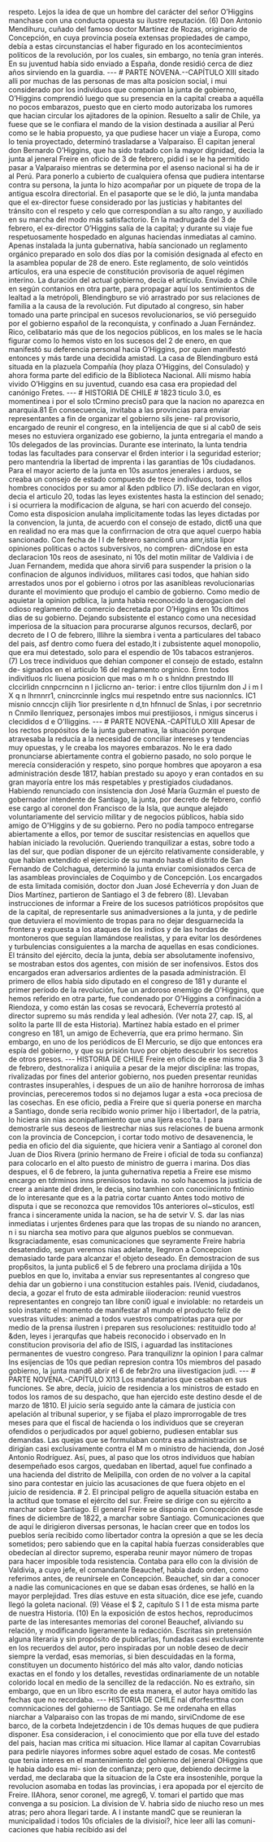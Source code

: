 respeto. Lejos la idea de que un hombre del carácter del señor O’Higgins manchase con una conducta opuesta su ilustre reputación. (6) Don Antonio Mendihuru, cuñado del famoso doctor Martínez de Rozas, originario de Concepción, en cuya provincia poseía extensas propiedades de campo, debía a estas circunstancias el haber figurado en los acontecimientos políticos de la revolución, por los cuales, sin embargo, no tenía gran interés. En su juventud había sido enviado a España, donde residió cerca de diez años sirviendo en la guardia. --- # PARTE NOVENA.--CAPÍTULO XIII sitado alli por muchas de las personas de mas alta posicion social, i mui considerado por los individuos que componian la junta de gobierno, O’Higgins comprendió luego que su presencia en la capital creaba a aquélla no pocos embarazos, puesto que en cierto modo autorizaba los rumores que hacian circular los ajitadores de la opinion. Resuelto a salir de Chile, ya fuese que se le confiara el mando de la vision destinada a ausiliar al Perú como se le habia propuesto, ya que pudiese hacer un viaje a Europa, como lo tenia proyectado, determinó trasladarse a Valparaiso. El capitan jeneral don Bernardo O’Higgins, que ha sido tratado con la mayor dignidad, decia la junta al jeneral Freire en oficio de 3 de febrero, pidid i se le ha permitido pasar a Valparaiso mientras se determina por el asenso nacional si ha de ir al Perú. Para ponerlo a cubierto de cualquiera ofensa que pudiera intentarse contra su persona, la junta lo hizo acompañar por un piquete de tropa de la antigua escolra directorial. En el pasaporte que se le dió, la junta mandaba que el ex-director fuese considerado por las justicias y habitantes del tránsito con el respeto y celo que correspondían a su alto rango, y auxiliado en su marcha del modo más satisfactorio. En la madrugada del 3 de febrero, el ex-director O’Higgins salía de la capital; y durante su viaje fue respetuosamente hospedado en algunas haciendas inmediatas al camino. Apenas instalada la junta gubernativa, había sancionado un reglamento orgánico preparado en solo dos días por la comisión designada al efecto en la asamblea popular de 28 de enero. Este reglamento, de solo veintidós artículos, era una especie de constitución provisoria de aquel régimen interino. La duración del actual gobierno, decía el artículo. Enviado a Chile en según contanios en otra parte, para propagar aquí los sentimientos de lealtad a la metrópoli, Blendingburo se vió arrastrado por sus relaciones de familia a la causa de la revolución. Fut diputado al congreso, sin haber tomado una parte principal en sucesos revolucionarios, se vió perseguido por el gobierno español de la reconquista, y confinado a Juan Fernández. Rico, celibatario más que de los negocios públicos, en los males se le hacía figurar como lo hemos visto en los sucesos del 2 de enero, en que manifestó su deferencia personal hacia O’Higgins, por quien manifestó entonces y más tarde una decidida amistad. La casa de Blendingburo está situada en la plazuela Compañía (hoy plaza O’Higgins, del Consulado) y ahora forma parte del edificio de la Biblioteca Nacional. Allí mismo había vivido O’Higgins en su juventud, cuando esa casa era propiedad del canónigo Fretes. --- # HISTORIA DE CHILE # 1823 ticulo 3.0, es momentinea i por el solo tCrmino precis0 para que la nacion no aparezca en anarquia.81 En consecuencia, invitaba a las provincias para enviar representantes a fin de organizar el gobierno sils jene- ral provisorio, encargado de reunir el congreso, en la intelijencia de que si al cab0 de seis meses no estuviera organizado ese gobierno, la junta entregaria el mando a 10s delegados de las provincias. Durante ese interinato, la lunta tendria todas las facultades para conservar el 6rden interior i la seguridad esterior; pero mantendria la libertad de imprenta i las garantias de 10s ciudadanos. Para el mayor acierto de la junta en 10s asuntos jenerales i arduos, se creaba un consejo de estado compuesto de trece individuos, todos ellos hombres conocidos por su amor al &#x26;den pdblico (7). liSe declaran en vigor, decia el articulo 20, todas las leyes existentes hasta la estincion del senado; i si ocurriera la modificacion de alguna, se hari con acuerdo del consejo. Como esta disposicion anulaha implicitamente todas las leyes dictadas por la convencion, la junta, de acuerdo con el consejo de estado, dict6 una que en realidad no era mas que la confirrnacion de otra que aquel cuerpo habia sancionado. Con fecha de I I de febrero sancion6 una amr,istia lipor opiniones politicas o actos subversivos, no compren- diCndose en esta declaracion 10s reos de asesinato, ni 10s del motin militar de Valdivia i de Juan Fernandem, medida que ahora sirvi6 para suspender la prision o la confinacion de algunos individuos, militares casi todos, que hahian sido arrestados unos por el gobierno i otros por las asanibleas revolucionarias durante el movimiento que produjo el cambio de gobierno. Como medio de aquietar la opinion pdblica, la junta habia reconocido la derogacion del odioso reglamento de comercio decretada por O’Higgins en 10s dltimos dias de su gobierno. Dejando subsistente el estanco como una necesidad imperiosa de la situacion para procurarse algunos recursos, declar6, por decreto de I O de febrero, lllihre la siembra i venta a particulares del tabaco del pais, asf dentro como fuera del estado,lt i zubsistente aquel monopolio, que era mui detestado, solo para el espendio de 10s tabacos estranjeros. (7) Los trece individuos que dehian componer el consejo de estado, estalnn de- signados en el articulo 16 del reglamento orginico. Ernn todos indivitluos rlc liuena posicion que mas o m h o s hnldnn prestndo III clccirlidn cnnpcrncinn n l jiclicrno an- terior: i entre cllos tijiurnlm don J i m I X q n lhrnnrr1, cnincrcinnle inglcs mui respetndo entre sus nacionnlcs. IC1 misnio cnnccjn clijih 1ior presirlente n d,tn hfnnucl de Snlas, i por secretnrio n Cnmilo Ilenriquez, personajes imbos mui prestijiosos, i nmigus sincerus i clecididos d e O’IIiggins. --- # PARTE NOVENA.-CAPÍTULO XIII Apesar de los rectos propósitos de la junta gubernativa, la situación porque atravesaba la reducía a la necesidad de conciliar intereses y tendencias muy opuestas, y le creaba los mayores embarazos. No le era dado pronunciarse abiertamente contra el gobierno pasado, no solo porque le merecía consideración y respeto, sino porque hombres que apoyaron a esa administración desde 1817, habían prestado su apoyo y eran contados en su gran mayoría entre los más respetables y prestigiados ciudadanos. Habiendo renunciado con insistencia don José María Guzmán el puesto de gobernador intendente de Santiago, la junta, por decreto de febrero, confió ese cargo al coronel don Francisco de la Isla, que aunque alejado voluntariamente del servicio militar y de negocios públicos, había sido amigo de O'Higgins y de su gobierno. Pero no podía tampoco entregarse abiertamente a ellos, por temor de suscitar resistencias en aquellos que habían iniciado la revolución. Queriendo tranquilizar a estas, sobre todo a las del sur, que podían disponer de un ejército relativamente considerable, y que habían extendido el ejercicio de su mando hasta el distrito de San Fernando de Colchagua, determinó la junta enviar comisionados cerca de las asambleas provinciales de Coquimbo y de Concepción. Los encargados de esta limitada comisión, doctor don Juan José Echeverría y don Juan de Dios Martínez, partieron de Santiago el 3 de febrero (8). Llevaban instrucciones de informar a Freire de los sucesos patrióticos propósitos que de la capital, de representarle sus animadversiones a la junta, y de pedirle que detuviera el movimiento de tropas para no dejar desguarnecida la frontera y expuesta a los ataques de los indios y de las hordas de montoneros que seguían llamándose realistas, y para evitar los desórdenes y turbulencias consiguientes a la marcha de aquellas en esas condiciones. El tránsito del ejército, decía la junta, debía ser absolutamente inofensivo, se mostraban estos dos agentes, con misión de ser inofensivos. Estos dos encargados eran adversarios ardientes de la pasada administración. El primero de ellos había sido diputado en el congreso de 181 y durante el primer período de la revolución, fue un ardoroso enemigo de O'Higgins, que hemos referido en otra parte, fue condenado por O'Higgins a confinación a Riendoza, y como están las cosas se revocará, Echeverría protestó al director supremo su más rendida y leal adhesión. (Ver nota 27, cap. IS, al solito la parte III de esta Historia). Martínez había estado en el primer congreso en 181, un amigo de Echeverría, que era primo hermano. Sin embargo, en uno de los periódicos de El Mercurio, se dijo que entonces era espía del gobierno, y que su prisión tuvo por objeto descubrir los secretos de otros presos. --- HISTORIA DE CHILE Freire en oficio de ese mismo dia 3 de febrero, destnoraliza i aniquiia a pesar de la mejor disciplina: las tropas, rivalizadas por fines del anterior gobierno, nos pueden presentar reunidas contrastes insuperahles, i despues de un aiio de hanihre horrorosa de imhas provincias, pereceremos todos si no dejamos lugar a esta +oca preciosa de las cosechas. En ese oficio, pedia a Freire que si queria ponerse en marcha a Santiago, donde seria recibido wonio primer hijo i libertadorl, de la patria, lo hiciera sin nias aconipafiamiento que una lijera esco'ta. I para demostrarle sus deseos de liestrechar nias sus relaciones de buena armonk con la provincia de Concepcion, i cortar todo motivo de desavenencia, le pedia en oficio del dia siguiente, que hiciera venir a Santiago al coronel don Juan de Dios Rivera (prinio hermano de Freire i oficial de toda su confianza) para colocarlo en el alto puesto de ministro de guerra i marina. Dos dias despues, el 6 de febrero, la junta guhernativa repetia a Freire ese mismo encargo en tdrminos inns preniiosos todavia. no solo hacemos la justicia de creer a aniante del drden, le decia, sino tamhien con conociinicnto fntinio de lo interesante que es a la patria cortar cuanto Antes todo motivo de disputa i que se reconozca que removidos 10s anteriores ol~sticulos, estl franca i sinceramente unida la nacion, se ha de setvir V. S. dar las nias inmediatas i urjentes 6rdenes para que las tropas de su niando no arancen, n i su niarcha sea motivo para que algunos pueblos se conmuevan. Iksgraciadamente, esas comunicaciones que seyramente Freire habria desatendido, segun veremos nias adelante, llegnron a Concepcion demasiado tarde para alcanzar e! objeto deseado. En demostracion de sus prop6sitos, la junta public6 el 5 de febrero una proclama dirijida a 10s pueblos en que lo, invitaba a enviar sus representantes al congreso que dehia dar un gobierno i una constitucion estahles pais. IVenid, ciudadanos, decia, a gozar el fruto de esta admirable iiioderacion: reunid vuestros representantes en congrejo tan libre coni0 igual e inviolable: no retardeis un solo instantc el momento de manifestar a1 mundo el producto feliz de vuestras viitudes: animad a todos vuestros compatriotas para que por medio de la prensa ilustren i preparen sus resoluciones: restituidlo todo a! &#x26;den, leyes i jerarqufas que habeis reconocido i observado en In constitucion provisoria del afio de ISIS, i aguardad las institaciones permanentes de vuestro congreso. Para tranquiliznr la opinion I para calmar Ins esijencias de 10s que pedian represion contra 10s miembros del pasado gobierno, la junta mand6 abrir el 6 de febr2ro una iiivestigacion judi. --- # PARTE NOVENA.-CAPÍTULO XI13 Los mandatarios que cesaban en sus funciones. Se abre, decía, juicio de residencia a los ministros de estado en todos los ramos de su despacho, que han ejercido este destino desde el de marzo de 1810. El juicio sería seguido ante la cámara de justicia con apelación al tribunal superior, y se fijaba el plazo improrrogable de tres meses para que el fiscal de hacienda o los individuos que se creyeran ofendidos o perjudicados por aquel gobierno, pudiesen entablar sus demandas. Las quejas que se formulaban contra esa administración se dirigían casi exclusivamente contra el M m o ministro de hacienda, don José Antonio Rodríguez. Así, pues, al paso que los otros individuos que habían desempeñado esos cargos, quedaban en libertad, aquel fue confinado a una hacienda del distrito de Melipilla, con orden de no volver a la capital sino para contestar en juicio las acusaciones de que fuera objeto en el juicio de residencia. # 2. El principal peligro de aquella situación estaba en la actitud que tomase el ejército del sur. Freire se dirige con su ejército a marchar sobre Santiago. El general Freire se disponía en Concepción desde fines de diciembre de 1822, a marchar sobre Santiago. Comunicaciones que de aquí le dirigieron diversas personas, le hacían creer que en todos los pueblos sería recibido como libertador contra la opresión a que se les decía sometidos; pero sabiendo que en la capital había fuerzas considerables que obedecían al director supremo, esperaba reunir mayor número de tropas para hacer imposible toda resistencia. Contaba para ello con la división de Valdivia, a cuyo jefe, el comandante Beauchef, había dado orden, como referimos antes, de reunírsele en Concepción. Beauchef, sin dar a conocer a nadie las comunicaciones en que se daban esas órdenes, se halló en la mayor perplejidad. Tres días estuve en esta situación, dice ese jefe, cuando llegó la goleta nacional. (9) Véase el $ 2, capítulo S I 1 de esta misma parte de nuestra Historia. (10) En la exposición de estos hechos, reproducimos parte de las interesantes memorias del coronel Beauchef, aliviando su relación, y modificando ligeramente la redacción. Escritas sin pretensión alguna literaria y sin propósito de publicarlas, fundadas casi exclusivamente en los recuerdos del autor, pero inspiradas por un noble deseo de decir siempre la verdad, esas memorias, si bien descuidadas en la forma, constituyen un documento histórico del más alto valor, dando noticias exactas en el fondo y los detalles, revestidas ordinariamente de un notable colorido local en medio de la sencillez de la redacción. No es extraño, sin embargo, que en un libro escrito de esta manera, el autor haya omitido las fechas que no recordaba. --- HlSTORIA DE CHILE nal dforfesrttna con comnnicaciones del gohierno de Santiago. Se me ordenaha en ellas niarchar a Valparaiso con las tropas de mi mando, sirviCndome de ese barco, de la corbeta Indejetzdencin i de 10s demas huques de que pudiera disponer. Esa consideracion, i el conocimiento que por ella tuve del estado del pais, hacian mas critica mi situacion. Hice llamar al capitan Covarrubias para pedirle niayores informes sobre aquel estado de cosas. Me contest6 que tenia interes en el mantenimiento del gohierno del jeneral OHiggins que le habia dado esa mi- sion de confianza; pero que, debiendo decirme la verdad, me declaraba que la situacion de la Cste era insostenihle, porque la revolucion asomaba en todas las provincias, i era apopada por el ejercito de Freire. IIAhora, senor coronel, me agreg6, V. tomari el partido que mas convenga a su posicion. La division de V. habria sido de niucho reso un mes atras; pero ahora Ilegari tarde. A I instante mandC que se reunieran la municipalidad i todos 10s oficiales de la divisioi?, hice leer alli las comuni- caciones que habia recibido asi del